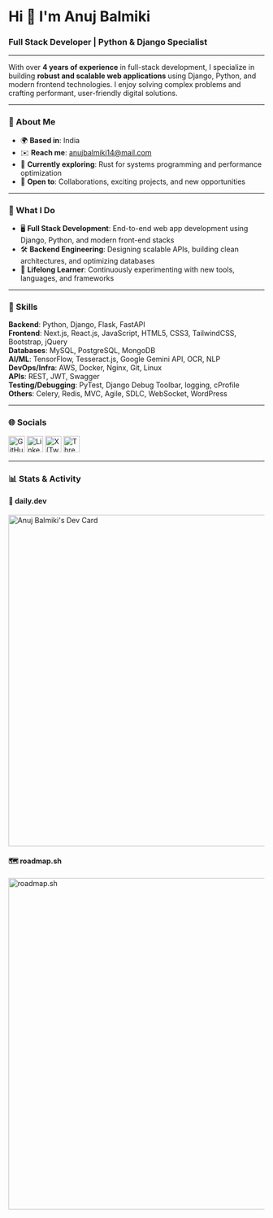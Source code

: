 # Hi 👋 I'm Anuj Balmiki  
### Full Stack Developer | Python & Django Specialist

---

With over **4 years of experience** in full-stack development, I specialize in building **robust and scalable web applications** using Django, Python, and modern frontend technologies. I enjoy solving complex problems and crafting performant, user-friendly digital solutions.

---

### 📌 About Me

- 🌍 **Based in**: India  
- ✉️ **Reach me**: [anujbalmiki14@mail.com](mailto:anujbalmiki14@mail.com)  
- 🧠 **Currently exploring**: Rust for systems programming and performance optimization  
- 🤝 **Open to**: Collaborations, exciting projects, and new opportunities

---

### 💼 What I Do

- 🖥️ **Full Stack Development**: End-to-end web app development using Django, Python, and modern front-end stacks  
- 🛠️ **Backend Engineering**: Designing scalable APIs, building clean architectures, and optimizing databases  
- 🚀 **Lifelong Learner**: Continuously experimenting with new tools, languages, and frameworks

---

### 🧰 Skills

**Backend**: Python, Django, Flask, FastAPI  
**Frontend**: Next.js, React.js, JavaScript, HTML5, CSS3, TailwindCSS, Bootstrap, jQuery  
**Databases**: MySQL, PostgreSQL, MongoDB  
**AI/ML**: TensorFlow, Tesseract.js, Google Gemini API, OCR, NLP  
**DevOps/Infra**: AWS, Docker, Nginx, Git, Linux  
**APIs**: REST, JWT, Swagger  
**Testing/Debugging**: PyTest, Django Debug Toolbar, logging, cProfile  
**Others**: Celery, Redis, MVC, Agile, SDLC, WebSocket, WordPress

---

### 🌐 Socials

<p align="left">
  <a href="https://www.github.com/anujbalmiki" target="_blank"><img src="https://raw.githubusercontent.com/danielcranney/readme-generator/main/public/icons/socials/github.svg" width="32" height="32" alt="GitHub" /></a>
  <a href="https://www.linkedin.com/in/anuj-balmiki" target="_blank"><img src="https://raw.githubusercontent.com/danielcranney/readme-generator/main/public/icons/socials/linkedin.svg" width="32" height="32" alt="LinkedIn" /></a>
  <a href="https://www.x.com/Anujbalmiki1" target="_blank"><img src="https://raw.githubusercontent.com/danielcranney/readme-generator/main/public/icons/socials/twitter.svg" width="32" height="32" alt="X (Twitter)" /></a>
  <a href="https://www.threads.net/@_anuj_balmiki_" target="_blank"><img src="https://raw.githubusercontent.com/danielcranney/readme-generator/main/public/icons/socials/threads.svg" width="32" height="32" alt="Threads" /></a>
</p>

---

### 📊 Stats & Activity

#### 📅 daily.dev
<a href="https://app.daily.dev/anujbalmiki">
  <img src="https://api.daily.dev/devcards/v2/3l7FThxSPuY7bwnDik7Ku.png?type=wide&r=g5o" width="652" alt="Anuj Balmiki's Dev Card"/>
</a>

#### 🗺 roadmap.sh
<a href="https://roadmap.sh">
  <img src="https://roadmap.sh/card/wide/65fa9cf56b7e513efbbb0264?variant=light" width="652" alt="roadmap.sh"/>
</a>
